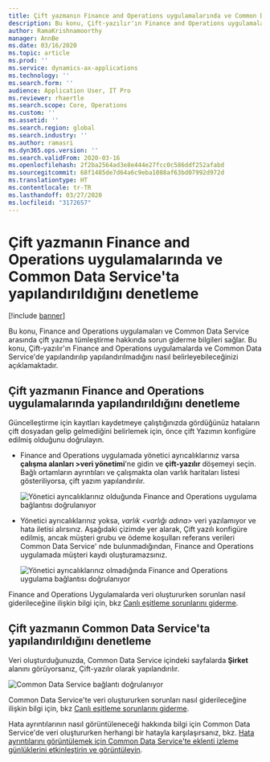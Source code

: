 ```yaml
---
title: Çift yazmanın Finance and Operations uygulamalarında ve Common Data Service'ta yapılandırıldığını denetleme
description: Bu konu, Çift-yazılır'ın Finance and Operations uygulamalarda ve Common Data Service'de yapılandırılıp yapılandırılmadığını nasıl belirleyebileceğinizi açıklamaktadır.
author: RamaKrishnamoorthy
manager: AnnBe
ms.date: 03/16/2020
ms.topic: article
ms.prod: ''
ms.service: dynamics-ax-applications
ms.technology: ''
ms.search.form: ''
audience: Application User, IT Pro
ms.reviewer: rhaertle
ms.search.scope: Core, Operations
ms.custom: ''
ms.assetid: ''
ms.search.region: global
ms.search.industry: ''
ms.author: ramasri
ms.dyn365.ops.version: ''
ms.search.validFrom: 2020-03-16
ms.openlocfilehash: 2f2ba2564ad3e8e444e27fcc0c586ddf252afabd
ms.sourcegitcommit: 68f1485de7d64a6c9eba1088af63bd07992d972d
ms.translationtype: HT
ms.contentlocale: tr-TR
ms.lasthandoff: 03/27/2020
ms.locfileid: "3172657"
---
```

# <a name="verify-that-dual-write-is-configured-in-finance-and-operations-apps-and-common-data-service"></a>Çift yazmanın Finance and Operations uygulamalarında ve Common Data Service'ta yapılandırıldığını denetleme

[!include [banner](../../includes/banner.md)]



Bu konu, Finance and Operations uygulamaları ve Common Data Service arasında çift yazma tümleştirme hakkında sorun giderme bilgileri sağlar. Bu konu, Çift-yazılır'ın Finance and Operations uygulamalarda ve Common Data Service'de yapılandırılıp yapılandırılmadığını nasıl belirleyebileceğinizi açıklamaktadır.

## <a name="verify-that-dual-write-is-configured-in-a-finance-and-operations-app"></a>Çift yazmanın Finance and Operations uygulamalarında yapılandırıldığını denetleme

Güncelleştirme için kayıtları kaydetmeye çalıştığınızda gördüğünüz hataların çift dosyadan gelip gelmediğini belirlemek için, önce çift Yazımın konfigüre edilmiş olduğunu doğrulayın.

+ Finance and Operations uygulamada yönetici ayrıcalıklarınız varsa **çalışma alanları \>veri yönetimi**'ne gidin ve **çift-yazılır** döşemeyi seçin. Bağlı ortamların ayrıntıları ve çalışmakta olan varlık haritaları listesi gösteriliyorsa, çift yazım yapılandırılır.

    ![Yönetici ayrıcalıklarınız olduğunda Finance and Operations uygulama bağlantısı doğrulanıyor](media/verify_fin_ops_1.png)

+ Yönetici ayrıcalıklarınız yoksa, *varlık \<varlığı adına\>* veri yazılamıyor ve hata iletisi alırsınız. Aşağıdaki çizimde yer alarak, Çift yazılı konfigüre edilmiş, ancak müşteri grubu ve ödeme koşulları referans verileri Common Data Service' nde bulunmadığından, Finance and Operations uygulamada müşteri kaydı oluşturamazsınız.

    ![Yönetici ayrıcalıklarınız olmadığında Finance and Operations uygulama bağlantısı doğrulanıyor](media/verify_fin_ops_2.png)

Finance and Operations Uygulamalarda veri oluştururken sorunları nasıl giderileceğine ilişkin bilgi için, bkz [Canlı eşitleme sorunlarını giderme](dual-write-troubleshooting-live-sync.md).

## <a name="verify-that-dual-write-is-configured-in-common-data-service"></a>Çift yazmanın Common Data Service'ta yapılandırıldığını denetleme

Veri oluşturduğunuzda, Common Data Service içindeki sayfalarda **Şirket** alanını görüyorsanız, Çift-yazılır olarak yapılandırılır.

![Common Data Service bağlantı doğrulanıyor](media/verify_cds.png)

Common Data Service'te veri oluştururken sorunları nasıl giderileceğine ilişkin bilgi için, bkz [Canlı eşitleme sorunlarını giderme](dual-write-troubleshooting-live-sync.md).

Hata ayrıntılarının nasıl görüntüleneceği hakkında bilgi için Common Data Service'de veri oluştururken herhangi bir hatayla karşılaşırsanız, bkz. [Hata ayrıntılarını görüntülemek için Common Data Service'te eklenti izleme günlüklerini etkinleştirin ve görüntüleyin](dual-write-troubleshooting.md#enable-and-view-the-plug-in-trace-log-in-common-data-service-to-view-error-details).

